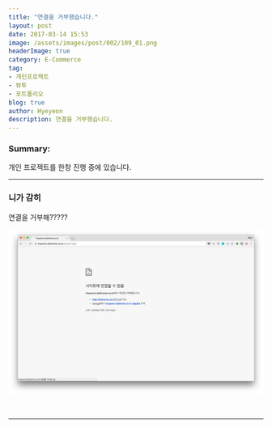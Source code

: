 ```yaml
---
title: "연결을 거부했습니다."
layout: post
date: 2017-03-14 15:53
image: /assets/images/post/002/109_01.png
headerImage: true
category: E-Commerce
tag:
- 개인프로젝트
- 뷰투
- 포트폴리오
blog: true
author: Hyeyeon
description: 연결을 거부했습니다.
---
```


### Summary:

개인 프로젝트를 한창 진행 중에 있습니다.

---


### 니가 감히

연결을 거부해?????

![내가 뭘 또 잘못했는데...ㅂㄷㅂㄷ](/assets/images/post/002/109_01.png)

<br>

---
